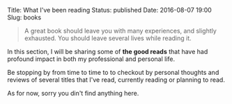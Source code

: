 Title: What I've been reading
Status: published
Date: 2016-08-07 19:00
Slug: books

> A great book should leave you with many experiences, and slightly exhausted. You should leave
several lives while reading it.

In this section, I will be sharing some of **the good reads** that have had profound impact in both
my professional and personal life.

Be stopping by from time to time to to checkout by personal thoughts and reviews of several titles that I've read, currently reading or planning to read.

As for now, sorry you din't find anything here.
